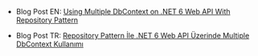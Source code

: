 * Blog Post EN: [Using Multiple DbContext on .NET 6 Web API With Repository Pattern](https://muratsuzen.medium.com/using-multiple-dbcontext-on-net-6-web-api-with-repository-pattern-3d223874e625)

* Blog Post TR: [Repository Pattern İle .NET 6 Web API Üzerinde Multiple DbContext Kullanımı](https://msuzen.blogspot.com/2022/04/repository-pattern-ile-net-6-web-api-uzerinde-multiple-dbcontext-kullanimi.html)
